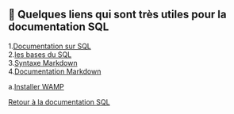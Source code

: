## 📎 Quelques liens qui sont très utiles pour la documentation SQL

1.[Documentation sur SQL](https://fr.khanacademy.org/computing/computer-programming/sql-documentation)<br>
2.[les bases du SQL](https://fr.khanacademy.org/computing/computer-programming/sql)<br>
3.[Syntaxe Markdown](https://talks.freelancerepublik.com/regles-ecrire-readme-md-github/#la-syntaxe-du-markdown)<br>
4.[Documentation Markdown](https://docs.framasoft.org/fr/grav/markdown.html)<br>

a.[Installer WAMP](https://www.wampserver.com/)

[Retour à la documentation SQL](../README.md) 
